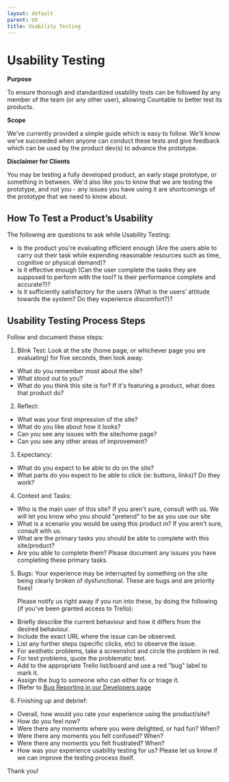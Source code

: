 ```yaml
---
layout: default
parent: UX
title: Usability Testing
---
```


# Usability Testing

**Purpose**

To ensure thorough and standardized usability tests can be followed by
any member of the team (or any other user), allowing Countable to better
test its products.

**Scope**

We've currently provided a simple guide which is easy to follow. We'll
know we've succeeded when anyone can conduct these tests and give
feedback which can be used by the product dev(s) to advance the
prototype.

**Disclaimer for Clients**

You may be testing a fully developed product, an early stage prototype,
or something in between. We'd also like you to know that we are testing
the prototype, and not you - any issues you have using it are
shortcomings of the prototype that we need to know about.

## How To Test a Product’s Usability

The following are questions to ask while Usability Testing:

  - Is the product you're evaluating efficient enough (Are the users able
    to carry out their task while expending reasonable resources such as
    time, cognitive or physical demand)?
  - Is it effective enough (Can the user complete the tasks they are
    supposed to perform with the tool? Is their performance complete and
    accurate?)?
  - Is it sufficiently satisfactory for the users (What is the users’
    attitude towards the system? Do they experience discomfort?)?

## Usability Testing Process Steps

Follow and document these steps:

1.  Blink Test: Look at the site (home page, or whichever page you are
    evaluating) for five seconds, then look away.

  - What do you remember most about the site?
  - What stood out to you?
  - What do you think this site is for? If it's featuring a product,
    what does that product do?

2.  Reflect:

  - What was your first impression of the site?
  - What do you like about how it looks?
  - Can you see any issues with the site/home page?
  - Can you see any other areas of improvement?

3.  Expectancy:

  - What do you expect to be able to do on the site?
  - What parts do you expect to be able to click (ie: buttons, links)?
    Do they work?

4.  Context and Tasks:

  - Who is the main user of this site? If you aren't sure, consult with
    us. We will let you know who you should "pretend" to be as you use
    our site
  - What is a scenario you would be using this product in? If you aren't
    sure, consult with us.
  - What are the primary tasks you should be able to complete with this
    site/product?
  - Are you able to complete them? Please document any issues you have
    completing these primary tasks.

5.  Bugs: Your experience may be interrupted by something on the site
    being clearly broken of dysfunctional. These are bugs and are
    priority fixes! 
    
    Please notify us right away if you run into these, by doing the following 
    (if you've been granted access to Trello):

  - Briefly describe the current behaviour and how it differs from the
    desired behaviour.
  - Include the exact URL where the issue can be observed.
  - List any further steps (specific clicks, etc) to observe the issue.
  - For aesthetic problems, take a screenshot and circle the problem in
    red.
  - For text problems, quote the problematic text.
  - Add to the appropriate Trello list/board and use a red "bug" label
    to mark it.
  - Assign the bug to someone who can either fix or triage it.
  - (Refer to [Bug Reporting in our Developers page](../../developers/TESTING/)


6.  Finishing up and debrief:

  - Overall, how would you rate your experience using the product/site?
  - How do you feel now?
  - Were there any moments where you were delighted, or had fun? When?
  - Were there any moments you felt confused? When?
  - Were there any moments you felt frustrated? When?
  - How was your experience usability testing for us? Please let us know
    if we can improve the testing process itself.

Thank you!
